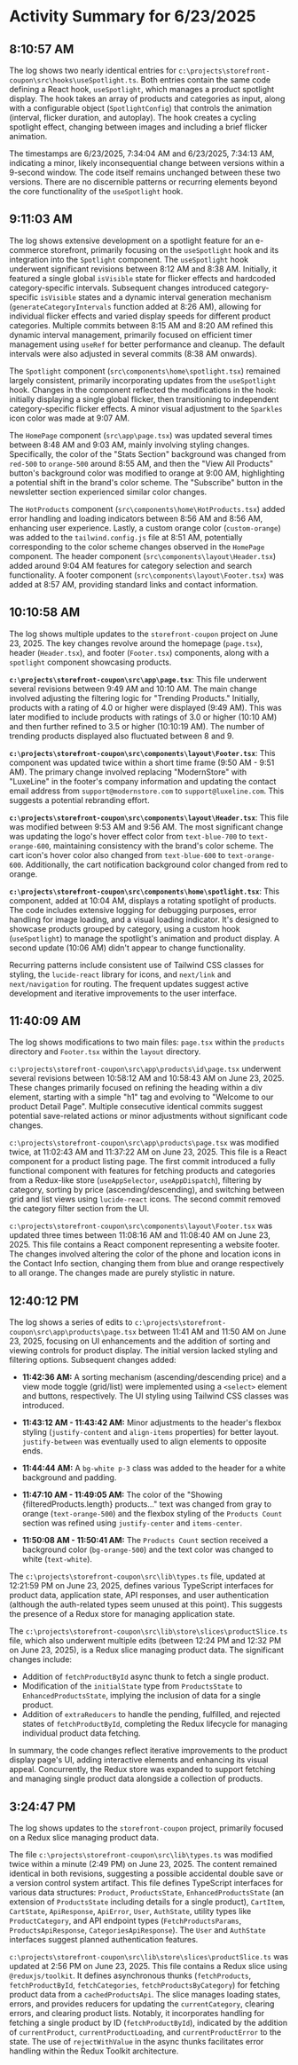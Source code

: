 # Activity Summary for 6/23/2025

## 8:10:57 AM
The log shows two nearly identical entries for `c:\projects\storefront-coupon\src\hooks\useSpotlight.ts`.  Both entries contain the same code defining a React hook, `useSpotlight`, which manages a product spotlight display. The hook takes an array of products and categories as input, along with a configurable object (`SpotlightConfig`) that controls the animation (interval, flicker duration, and autoplay).  The hook creates a cycling spotlight effect, changing between images and including a brief flicker animation.

The timestamps are 6/23/2025, 7:34:04 AM and 6/23/2025, 7:34:13 AM, indicating a minor, likely inconsequential change between versions within a 9-second window.  The code itself remains unchanged between these two versions.  There are no discernible patterns or recurring elements beyond the core functionality of the `useSpotlight` hook.


## 9:11:03 AM
The log shows extensive development on a spotlight feature for an e-commerce storefront, primarily focusing on the `useSpotlight` hook and its integration into the `Spotlight` component.  The `useSpotlight` hook underwent significant revisions between 8:12 AM and 8:38 AM. Initially, it featured a single global `isVisible` state for flicker effects and hardcoded category-specific intervals.  Subsequent changes introduced category-specific `isVisible` states and a dynamic interval generation mechanism (`generateCategoryIntervals` function added at 8:26 AM), allowing for individual flicker effects and varied display speeds for different product categories.  Multiple commits between 8:15 AM and 8:20 AM refined this dynamic interval management, primarily focused on efficient timer management using `useRef` for better performance and cleanup.  The default intervals were also adjusted in several commits (8:38 AM onwards).

The `Spotlight` component (`src\components\home\spotlight.tsx`) remained largely consistent, primarily incorporating updates from the `useSpotlight` hook.  Changes in the component reflected the modifications in the hook: initially displaying a single global flicker, then transitioning to independent category-specific flicker effects. A minor visual adjustment to the `Sparkles` icon color was made at 9:07 AM.

The `HomePage` component (`src\app\page.tsx`) was updated several times between 8:48 AM and 9:03 AM, mainly involving styling changes.  Specifically, the color of the "Stats Section" background was changed from `red-500` to `orange-500` around 8:55 AM, and then the "View All Products" button's background color was modified to orange at 9:00 AM, highlighting a potential shift in the brand's color scheme. The "Subscribe" button in the newsletter section experienced similar color changes.

The `HotProducts` component (`src\components\home\HotProducts.tsx`) added error handling and loading indicators between 8:56 AM and 8:56 AM, enhancing user experience.  Lastly, a custom orange color (`custom-orange`) was added to the `tailwind.config.js` file at 8:51 AM, potentially corresponding to the color scheme changes observed in the `HomePage` component.  The header component (`src\components\layout\Header.tsx`) added around 9:04 AM features for category selection and search functionality.  A footer component (`src\components\layout\Footer.tsx`) was added at 8:57 AM, providing standard links and contact information.


## 10:10:58 AM
The log shows multiple updates to the `storefront-coupon` project on June 23, 2025.  The key changes revolve around the homepage (`page.tsx`), header (`Header.tsx`), and footer (`Footer.tsx`) components, along with a `spotlight` component showcasing products.

**`c:\projects\storefront-coupon\src\app\page.tsx`**: This file underwent several revisions between 9:49 AM and 10:10 AM. The main change involved adjusting the filtering logic for "Trending Products." Initially, products with a rating of 4.0 or higher were displayed (9:49 AM). This was later modified to include products with ratings of 3.0 or higher (10:10 AM) and then further refined to 3.5 or higher (10:10:19 AM).  The number of trending products displayed also fluctuated between 8 and 9.


**`c:\projects\storefront-coupon\src\components\layout\Footer.tsx`**:  This component was updated twice within a short time frame (9:50 AM - 9:51 AM). The primary change involved replacing "ModernStore" with "LuxeLine" in the footer's company information and updating the contact email address from `support@modernstore.com` to `support@luxeline.com`. This suggests a potential rebranding effort.

**`c:\projects\storefront-coupon\src\components\layout\Header.tsx`**: This file was modified between 9:53 AM and 9:56 AM. The most significant change was updating the logo's hover effect color from `text-blue-700` to `text-orange-600`, maintaining consistency with the brand's color scheme.  The cart icon's hover color also changed from `text-blue-600` to `text-orange-600`.  Additionally, the cart notification background color changed from red to orange.

**`c:\projects\storefront-coupon\src\components\home\spotlight.tsx`**: This component, added at 10:04 AM, displays a rotating spotlight of products.  The code includes extensive logging for debugging purposes, error handling for image loading, and a visual loading indicator.  It's designed to showcase products grouped by category, using a custom hook (`useSpotlight`) to manage the spotlight's animation and product display.  A second update (10:06 AM) didn't appear to change functionality.


Recurring patterns include consistent use of Tailwind CSS classes for styling, the `lucide-react` library for icons, and `next/link` and `next/navigation` for routing. The frequent updates suggest active development and iterative improvements to the user interface.


## 11:40:09 AM
The log shows modifications to two main files: `page.tsx` within the `products` directory and `Footer.tsx` within the `layout` directory.

`c:\projects\storefront-coupon\src\app\products\id\page.tsx` underwent several revisions between 10:58:12 AM and 10:58:43 AM on June 23, 2025.  These changes primarily focused on refining the heading within a div element, starting with a simple "h1" tag and evolving to "Welcome to our product Detail Page".  Multiple consecutive identical commits suggest potential save-related actions or minor adjustments without significant code changes.

`c:\projects\storefront-coupon\src\app\products\page.tsx` was modified twice, at 11:02:43 AM and 11:37:22 AM on June 23, 2025. This file is a React component for a product listing page.  The first commit introduced a fully functional component with features for fetching products and categories from a Redux-like store (`useAppSelector`, `useAppDispatch`), filtering by category, sorting by price (ascending/descending), and switching between grid and list views using `lucide-react` icons.  The second commit removed the category filter section from the UI.

`c:\projects\storefront-coupon\src\components\layout\Footer.tsx` was updated three times between 11:08:16 AM and 11:08:40 AM on June 23, 2025.  This file contains a React component representing a website footer. The changes involved altering the color of the phone and location icons in the Contact Info section, changing them from blue and orange respectively to all orange.  The changes made are purely stylistic in nature.


## 12:40:12 PM
The log shows a series of edits to `c:\projects\storefront-coupon\src\app\products\page.tsx` between 11:41 AM and 11:50 AM on June 23, 2025, focusing on UI enhancements and the addition of sorting and viewing controls for product display.  The initial version lacked styling and filtering options.  Subsequent changes added:

* **11:42:36 AM:** A sorting mechanism (ascending/descending price) and a view mode toggle (grid/list) were implemented using a `<select>` element and buttons, respectively.  The UI styling using Tailwind CSS classes was introduced.

* **11:43:12 AM - 11:43:42 AM:** Minor adjustments to the header's flexbox styling (`justify-content` and `align-items` properties) for better layout. `justify-between` was eventually used to align elements to opposite ends.

* **11:44:44 AM:** A `bg-white p-3` class was added to the header for a white background and padding.

* **11:47:10 AM - 11:49:05 AM:** The color of the "Showing {filteredProducts.length} products..." text was changed from gray to orange (`text-orange-500`)  and the flexbox styling of the `Products Count` section was refined using `justify-center` and `items-center`.

* **11:50:08 AM - 11:50:41 AM:** The `Products Count` section received a background color (`bg-orange-500`) and the text color was changed to white (`text-white`).

The `c:\projects\storefront-coupon\src\lib\types.ts` file, updated at 12:21:59 PM on June 23, 2025, defines various TypeScript interfaces for product data, application state, API responses, and user authentication (although the auth-related types seem unused at this point).  This suggests the presence of a Redux store for managing application state.

The `c:\projects\storefront-coupon\src\lib\store\slices\productSlice.ts` file, which also underwent multiple edits (between 12:24 PM and 12:32 PM on June 23, 2025), is a Redux slice managing product data.  The significant changes include:

* Addition of `fetchProductById` async thunk to fetch a single product.
* Modification of the `initialState` type from `ProductsState` to `EnhancedProductsState`, implying the inclusion of data for a single product.
* Addition of `extraReducers` to handle the pending, fulfilled, and rejected states of `fetchProductById`, completing the Redux lifecycle for managing individual product data fetching.

In summary, the code changes reflect iterative improvements to the product display page's UI, adding interactive elements and enhancing its visual appeal.  Concurrently, the Redux store was expanded to support fetching and managing single product data alongside a collection of products.


## 3:24:47 PM
The log shows updates to the `storefront-coupon` project, primarily focused on a Redux slice managing product data.

The file `c:\projects\storefront-coupon\src\lib\types.ts` was modified twice within a minute (2:49 PM) on June 23, 2025.  The content remained identical in both revisions, suggesting a possible accidental double save or a version control system artifact.  This file defines TypeScript interfaces for various data structures: `Product`, `ProductsState`, `EnhancedProductsState` (an extension of `ProductsState` including details for a single product), `CartItem`, `CartState`, `ApiResponse`, `ApiError`, `User`, `AuthState`, utility types like `ProductCategory`, and API endpoint types (`FetchProductsParams`, `ProductsApiResponse`, `CategoriesApiResponse`).  The `User` and `AuthState` interfaces suggest planned authentication features.

`c:\projects\storefront-coupon\src\lib\store\slices\productSlice.ts` was updated at 2:56 PM on June 23, 2025.  This file contains a Redux slice using `@reduxjs/toolkit`.  It defines asynchronous thunks (`fetchProducts`, `fetchProductById`, `fetchCategories`, `fetchProductsByCategory`) for fetching product data from a `cachedProductsApi`.  The slice manages loading states, errors, and provides reducers for updating the `currentCategory`, clearing errors, and clearing product lists. Notably, it incorporates handling for fetching a single product by ID (`fetchProductById`), indicated by the addition of `currentProduct`, `currentProductLoading`, and `currentProductError` to the state.  The use of `rejectWithValue` in the async thunks facilitates error handling within the Redux Toolkit architecture.
